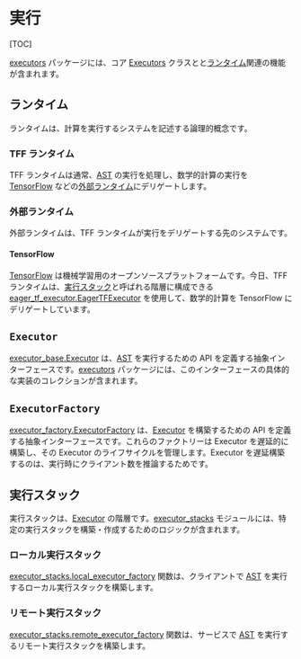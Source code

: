 # 実行

[TOC]

[executors](https://github.com/tensorflow/federated/blob/main/tensorflow_federated/python/core/impl/executors) パッケージには、コア [Executors](#executor) クラスとと[ランタイム](#runtime)関連の機能が含まれます。

## ランタイム

ランタイムは、計算を実行するシステムを記述する論理的概念です。

### TFF ランタイム

TFF ランタイムは通常、[AST](compilation.md#ast) の実行を処理し、数学的計算の実行を [TensorFlow](#tensorflow) などの[外部ランタイム](#external-runtime)にデリゲートします。

### 外部ランタイム

外部ランタイムは、TFF ランタイムが実行をデリゲートする先のシステムです。

#### TensorFlow

[TensorFlow](https://www.tensorflow.org/) は機械学習用のオープンソースプラットフォームです。今日、TFF ランタイムは、[実行スタック](#execution-stack)と呼ばれる階層に構成できる [eager_tf_executor.EagerTFExecutor](https://github.com/tensorflow/federated/blob/main/tensorflow_federated/python/core/impl/executors/eager_tf_executor.py) を使用して、数学的計算を TensorFlow にデリゲートしています。

## `Executor`

[executor_base.Executor](https://github.com/tensorflow/federated/blob/main/tensorflow_federated/python/core/impl/executors/executor_base.py) は、[AST](compilation.md#ast) を実行するための API を定義する抽象インターフェースです。[executors](https://github.com/tensorflow/federated/blob/main/tensorflow_federated/python/core/impl/executors) パッケージには、このインターフェースの具体的な実装のコレクションが含まれます。

## `ExecutorFactory`

[executor_factory.ExecutorFactory](https://github.com/tensorflow/federated/blob/main/tensorflow_federated/python/core/impl/executors/executor_factory.py) は、[Executor](#executor) を構築するための API を定義する抽象インターフェースです。これらのファクトリーは Executor を遅延的に構築し、その Executor のライフサイクルを管理します。Executor を遅延構築するのは、実行時にクライアント数を推論するためです。

## 実行スタック

実行スタックは、[Executor](#executor) の階層です。[executor_stacks](https://github.com/tensorflow/federated/blob/main/tensorflow_federated/python/core/impl/executors/executor_stacks.py) モジュールには、特定の実行スタックを構築・作成するためのロジックが含まれます。

### ローカル実行スタック

[executor_stacks.local_executor_factory](https://github.com/tensorflow/federated/blob/main/tensorflow_federated/python/core/impl/executors/executor_stacks.py) 関数は、クライアントで [AST](compilation.md#ast) を実行するローカル実行スタックを構築します。

### リモート実行スタック

[executor_stacks.remote_executor_factory](https://github.com/tensorflow/federated/blob/main/tensorflow_federated/python/core/impl/executors/executor_stacks.py) 関数は、サービスで [AST](compilation.md#ast) を実行するリモート実行スタックを構築します。
